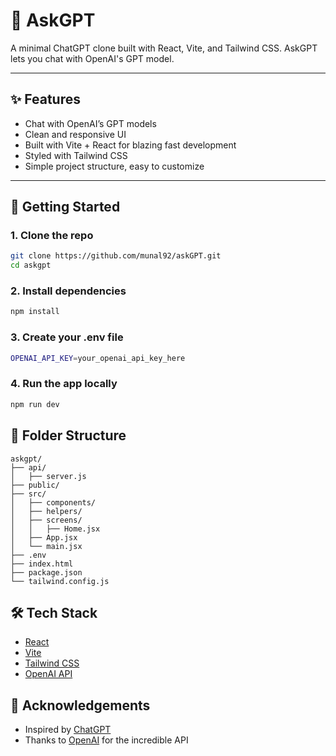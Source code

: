 # 🧠 AskGPT

A minimal ChatGPT clone built with React, Vite, and Tailwind CSS. AskGPT lets you chat with OpenAI's GPT model.

---

## ✨ Features

- Chat with OpenAI’s GPT models
- Clean and responsive UI
- Built with Vite + React for blazing fast development
- Styled with Tailwind CSS
- Simple project structure, easy to customize

---

## 🚀 Getting Started

### 1. Clone the repo

```bash
git clone https://github.com/munal92/askGPT.git
cd askgpt
```
### 2. Install dependencies
```bash
npm install
```
### 3. Create your .env file
```bash
OPENAI_API_KEY=your_openai_api_key_here
```
### 4. Run the app locally
```bash
npm run dev
```

## 📁 Folder Structure
```plaintext
askgpt/
├── api/
│   ├── server.js
├── public/
├── src/
│   ├── components/
│   ├── helpers/
│   ├── screens/
│   │   ├── Home.jsx
│   ├── App.jsx
│   └── main.jsx
├── .env
├── index.html
├── package.json
└── tailwind.config.js
```

## 🛠️ Tech Stack

- [React](https://react.dev)  
- [Vite](https://vitejs.dev)  
- [Tailwind CSS](https://tailwindcss.com)  
- [OpenAI API](https://platform.openai.com/docs)

## 🙏 Acknowledgements

- Inspired by [ChatGPT](https://chat.openai.com)  
- Thanks to [OpenAI](https://openai.com) for the incredible API



